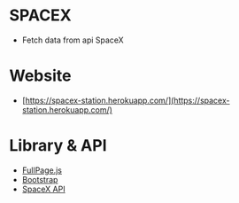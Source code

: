 # SPACEX
- Fetch data from api SpaceX

# Website
- [https://spacex-station.herokuapp.com/](https://spacex-station.herokuapp.com/)


# Library & API 
- [FullPage.js](https://alvarotrigo.com/fullPage/)
- [Bootstrap](https://getbootstrap.com/)
- [SpaceX API](https://docs.spacexdata.com/)
